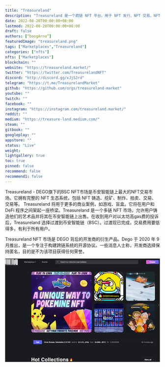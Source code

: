 ```yaml
---
title: "Treasureland"
description: "Treasureland 是一个跨链 NFT 平台，用于 NFT 发行、NFT 交易、NFT 收藏和量身定制的店内服务。"
date: 2022-08-20T00:00:00+08:00
lastmod: 2022-08-20T00:00:00+08:00
draft: false
authors: [“boogArno”]
featuredImage: "treasureland.png"
tags: ["Marketplaces","Treasureland"]
categories: ["nfts"]
nfts: ["Marketplaces"]
blockchain: ""
website: "https://treasureland.market/"
twitter: "https://twitter.com/TreasurelandNFT"
discord: "http://discord.gg/xJjSJrd"
telegram: "https://t.me/TreasurelandMarket"
github: "https://github.com/orgs/treasureland-market"
youtube: ""
twitch: ""
facebook: ""
instagram: "https://instagram.com/treasureland.market/"
reddit: ""
medium: "https://treasure-land.medium.com/"
steam: ""
gitbook: ""
googleplay: ""
appstore: ""
status: "Live"
weight: 
lightgallery: true
toc: true
pinned: false
recommend: false
recommend1: false
---
```

Treasureland - DEGO旗下的BSC NFT市场是币安智能链上最大的NFT交易市场。它拥有完整的 NFT 生态系统，包括 NFT 铸造、挖矿、制作、拍卖、交易、交易等。
Treasureland 将用于更多的商业案例，如游戏、盲盒。它将在用户和 DeFi 程序之间架起一座桥梁。Treasureland 是一个多链 NFT 市场，允许用户铸造他们的艺术品并将其在币安智能链上出售。在收到用户对以太坊高gas费的投诉后，Treasureland 选择过渡到币安智能链（BSC）。过渡现已完成，交易费用要低得多，有利于所有用户。

Treasureland NFT 市场是 DEGO 背后的开发商的衍生产品。Dego 于 2020 年 9 月推出，是一个专注于构建跨链系统的开源协议。一些消息人士称，开发商选择保持匿名，目的是不为该项目获得任何荣誉。

![treasureland-dapp-marketplaces-bsc-image1_bcdef736742e0eb47a33923fa0b407d7](treasureland-dapp-marketplaces-bsc-image1_bcdef736742e0eb47a33923fa0b407d7.webp)